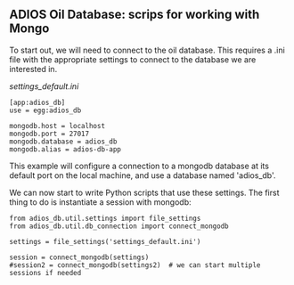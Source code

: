 ## ADIOS Oil Database: scrips for working with Mongo


To start out, we will need to connect to the oil database.  This requires a
.ini file with the appropriate settings to connect to the database we are
interested in.

*settings_default.ini*

    [app:adios_db]
    use = egg:adios_db

    mongodb.host = localhost
    mongodb.port = 27017
    mongodb.database = adios_db
    mongodb.alias = adios-db-app

This example will configure a connection to a mongodb database at its default
port on the local machine, and use a database named 'adios_db'.

We can now start to write Python scripts that use these settings.  The first
thing to do is instantiate a session with mongodb:

    from adios_db.util.settings import file_settings
    from adios_db.util.db_connection import connect_mongodb

    settings = file_settings('settings_default.ini')

    session = connect_mongodb(settings)
    #session2 = connect_mongodb(settings2)  # we can start multiple sessions if needed

